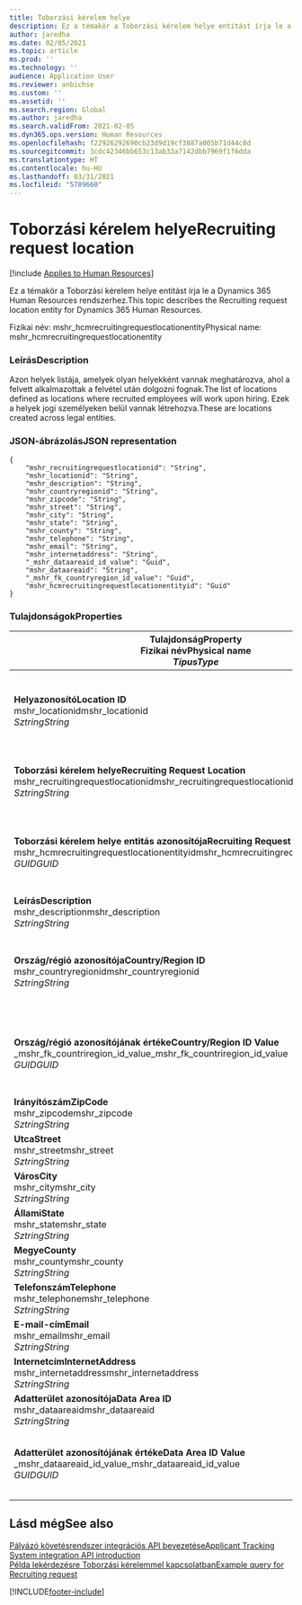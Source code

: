 ```yaml
---
title: Toborzási kérelem helye
description: Ez a témakör a Toborzási kérelem helye entitást írja le a Dynamics 365 Human Resources rendszerhez.
author: jaredha
ms.date: 02/05/2021
ms.topic: article
ms.prod: ''
ms.technology: ''
audience: Application User
ms.reviewer: anbichse
ms.custom: ''
ms.assetid: ''
ms.search.region: Global
ms.author: jaredha
ms.search.validFrom: 2021-02-05
ms.dyn365.ops.version: Human Resources
ms.openlocfilehash: f22926292690cb23d9d19cf3887a005b71d44c8d
ms.sourcegitcommit: 3cdc42346bb653c13ab33a7142dbb7969f1f6dda
ms.translationtype: HT
ms.contentlocale: hu-HU
ms.lasthandoff: 03/31/2021
ms.locfileid: "5789660"
---
```

# <a name="recruiting-request-location"></a><span data-ttu-id="29698-103">Toborzási kérelem helye</span><span class="sxs-lookup"><span data-stu-id="29698-103">Recruiting request location</span></span>

[!include [Applies to Human Resources](../includes/applies-to-hr.md)]

<span data-ttu-id="29698-104">Ez a témakör a Toborzási kérelem helye entitást írja le a Dynamics 365 Human Resources rendszerhez.</span><span class="sxs-lookup"><span data-stu-id="29698-104">This topic describes the Recruiting request location entity for Dynamics 365 Human Resources.</span></span>

<span data-ttu-id="29698-105">Fizikai név: mshr_hcmrecruitingrequestlocationentity</span><span class="sxs-lookup"><span data-stu-id="29698-105">Physical name: mshr_hcmrecruitingrequestlocationentity</span></span>

### <a name="description"></a><span data-ttu-id="29698-106">Leírás</span><span class="sxs-lookup"><span data-stu-id="29698-106">Description</span></span>

<span data-ttu-id="29698-107">Azon helyek listája, amelyek olyan helyekként vannak meghatározva, ahol a felvett alkalmazottak a felvétel után dolgozni fognak.</span><span class="sxs-lookup"><span data-stu-id="29698-107">The list of locations defined as locations where recruited employees will work upon hiring.</span></span> <span data-ttu-id="29698-108">Ezek a helyek jogi személyeken belül vannak létrehozva.</span><span class="sxs-lookup"><span data-stu-id="29698-108">These are locations created across legal entities.</span></span>

### <a name="json-representation"></a><span data-ttu-id="29698-109">JSON-ábrázolás</span><span class="sxs-lookup"><span data-stu-id="29698-109">JSON representation</span></span>

```
{
    "mshr_recruitingrequestlocationid": "String",
    "mshr_locationid": "String",
    "mshr_description": "String",
    "mshr_countryregionid": "String",
    "mshr_zipcode": "String",
    "mshr_street": "String",
    "mshr_city": "String",
    "mshr_state": "String",
    "mshr_county": "String",
    "mshr_telephone": "String",
    "mshr_email": "String",
    "mshr_internetaddress": "String",
    "_mshr_dataareaid_id_value": "Guid",
    "mshr_dataareaid": "String",
    "_mshr_fk_countryregion_id_value": "Guid",
    "mshr_hcmrecruitingrequestlocationentityid": "Guid"
}
```

### <a name="properties"></a><span data-ttu-id="29698-110">Tulajdonságok</span><span class="sxs-lookup"><span data-stu-id="29698-110">Properties</span></span>

| <span data-ttu-id="29698-111">Tulajdonság</span><span class="sxs-lookup"><span data-stu-id="29698-111">Property</span></span><br><span data-ttu-id="29698-112">**Fizikai név**</span><span class="sxs-lookup"><span data-stu-id="29698-112">**Physical name**</span></span><br><span data-ttu-id="29698-113">**_Típus_**</span><span class="sxs-lookup"><span data-stu-id="29698-113">**_Type_**</span></span> | <span data-ttu-id="29698-114">Használat</span><span class="sxs-lookup"><span data-stu-id="29698-114">Use</span></span> | <span data-ttu-id="29698-115">Leírás</span><span class="sxs-lookup"><span data-stu-id="29698-115">Description</span></span> |
| --- | --- | --- |
| <span data-ttu-id="29698-116">**Helyazonosító**</span><span class="sxs-lookup"><span data-stu-id="29698-116">**Location ID**</span></span><br><span data-ttu-id="29698-117">mshr_locationid</span><span class="sxs-lookup"><span data-stu-id="29698-117">mshr_locationid</span></span><br><span data-ttu-id="29698-118">*Sztring*</span><span class="sxs-lookup"><span data-stu-id="29698-118">*String*</span></span> | <span data-ttu-id="29698-119">Írás egyszer</span><span class="sxs-lookup"><span data-stu-id="29698-119">Write-once</span></span><br><span data-ttu-id="29698-120">Szükséges</span><span class="sxs-lookup"><span data-stu-id="29698-120">Required</span></span> | <span data-ttu-id="29698-121">A toborzási hely felhasználó által olvasható, rendszer által generált egyedi azonosítója.</span><span class="sxs-lookup"><span data-stu-id="29698-121">The system-generated, user-readable identifier for the recruiting location.</span></span> |
| <span data-ttu-id="29698-122">**Toborzási kérelem helye**</span><span class="sxs-lookup"><span data-stu-id="29698-122">**Recruiting Request Location**</span></span><br><span data-ttu-id="29698-123">mshr_recruitingrequestlocationid</span><span class="sxs-lookup"><span data-stu-id="29698-123">mshr_recruitingrequestlocationid</span></span><br><span data-ttu-id="29698-124">*Sztring*</span><span class="sxs-lookup"><span data-stu-id="29698-124">*String*</span></span> | <span data-ttu-id="29698-125">Írás egyszer</span><span class="sxs-lookup"><span data-stu-id="29698-125">Write-once</span></span><br><span data-ttu-id="29698-126">Szükséges</span><span class="sxs-lookup"><span data-stu-id="29698-126">Required</span></span> | <span data-ttu-id="29698-127">A toborzási hely felhasználó által definiált egyedi azonosítója.</span><span class="sxs-lookup"><span data-stu-id="29698-127">User-defined unique identifier for the recruiting location.</span></span> |
| <span data-ttu-id="29698-128">**Toborzási kérelem helye entitás azonosítója**</span><span class="sxs-lookup"><span data-stu-id="29698-128">**Recruiting Request Location Entity ID**</span></span><br><span data-ttu-id="29698-129">mshr_hcmrecruitingrequestlocationentityid</span><span class="sxs-lookup"><span data-stu-id="29698-129">mshr_hcmrecruitingrequestlocationentityid</span></span><br><span data-ttu-id="29698-130">*GUID*</span><span class="sxs-lookup"><span data-stu-id="29698-130">*GUID*</span></span> | <span data-ttu-id="29698-131">Írásvédett</span><span class="sxs-lookup"><span data-stu-id="29698-131">Read-only</span></span><br><span data-ttu-id="29698-132">Szükséges</span><span class="sxs-lookup"><span data-stu-id="29698-132">Required</span></span> | <span data-ttu-id="29698-133">A Toborzási kérelem helye rekord rendszer által generált egyedi azonosítója.</span><span class="sxs-lookup"><span data-stu-id="29698-133">System-generated unique identifier for the recruiting request location record.</span></span> |
| <span data-ttu-id="29698-134">**Leírás**</span><span class="sxs-lookup"><span data-stu-id="29698-134">**Description**</span></span><br><span data-ttu-id="29698-135">mshr_description</span><span class="sxs-lookup"><span data-stu-id="29698-135">mshr_description</span></span><br><span data-ttu-id="29698-136">*Sztring*</span><span class="sxs-lookup"><span data-stu-id="29698-136">*String*</span></span> | <span data-ttu-id="29698-137">Olvasás/írás</span><span class="sxs-lookup"><span data-stu-id="29698-137">Read/write</span></span><br><span data-ttu-id="29698-138">Szükséges</span><span class="sxs-lookup"><span data-stu-id="29698-138">Required</span></span> | <span data-ttu-id="29698-139">A hely leírása</span><span class="sxs-lookup"><span data-stu-id="29698-139">Description of the location.</span></span> |
| <span data-ttu-id="29698-140">**Ország/régió azonosítója**</span><span class="sxs-lookup"><span data-stu-id="29698-140">**Country/Region ID**</span></span><br><span data-ttu-id="29698-141">mshr_countryregionid</span><span class="sxs-lookup"><span data-stu-id="29698-141">mshr_countryregionid</span></span><br><span data-ttu-id="29698-142">*Sztring*</span><span class="sxs-lookup"><span data-stu-id="29698-142">*String*</span></span> | <span data-ttu-id="29698-143">Írásvédett</span><span class="sxs-lookup"><span data-stu-id="29698-143">Read-only</span></span><br><span data-ttu-id="29698-144">Választható</span><span class="sxs-lookup"><span data-stu-id="29698-144">Optional</span></span> | <span data-ttu-id="29698-145">Megadja, hogy a jelölt melyik országban vagy régióban rendelkezik állampolgársággal.</span><span class="sxs-lookup"><span data-stu-id="29698-145">Specifies the country or region where the candidate has citizenship.</span></span> |
| <span data-ttu-id="29698-146">**Ország/régió azonosítójának értéke**</span><span class="sxs-lookup"><span data-stu-id="29698-146">**Country/Region ID Value**</span></span><br><span data-ttu-id="29698-147">_mshr_fk_countriregion_id_value</span><span class="sxs-lookup"><span data-stu-id="29698-147">_mshr_fk_countriregion_id_value</span></span><br><span data-ttu-id="29698-148">*GUID*</span><span class="sxs-lookup"><span data-stu-id="29698-148">*GUID*</span></span> | <span data-ttu-id="29698-149">Írásvédett</span><span class="sxs-lookup"><span data-stu-id="29698-149">Read-only</span></span><br><span data-ttu-id="29698-150">Választható</span><span class="sxs-lookup"><span data-stu-id="29698-150">Optional</span></span><br><span data-ttu-id="29698-151">Idegen kulcs: mshr_logisticaddresscountryregionentityid / mshr_logisticsaddresscountryregionentity</span><span class="sxs-lookup"><span data-stu-id="29698-151">Foreign key: mshr_logisticaddresscountryregionentityid of mshr_logisticsaddresscountryregionentity</span></span> | <span data-ttu-id="29698-152">A cím országának/régiójának rendszer által generált egyedi azonosítója.</span><span class="sxs-lookup"><span data-stu-id="29698-152">System-generated unique identifier of the country/region of the address.</span></span> |
| <span data-ttu-id="29698-153">**Irányítószám**</span><span class="sxs-lookup"><span data-stu-id="29698-153">**ZipCode**</span></span><br><span data-ttu-id="29698-154">mshr_zipcode</span><span class="sxs-lookup"><span data-stu-id="29698-154">mshr_zipcode</span></span><br><span data-ttu-id="29698-155">*Sztring*</span><span class="sxs-lookup"><span data-stu-id="29698-155">*String*</span></span> | <span data-ttu-id="29698-156">Írásvédett</span><span class="sxs-lookup"><span data-stu-id="29698-156">Read-only</span></span><br><span data-ttu-id="29698-157">Választható</span><span class="sxs-lookup"><span data-stu-id="29698-157">Optional</span></span> | <span data-ttu-id="29698-158">Irányítószám / postai kód.</span><span class="sxs-lookup"><span data-stu-id="29698-158">Zip/postal code.</span></span> |
| <span data-ttu-id="29698-159">**Utca**</span><span class="sxs-lookup"><span data-stu-id="29698-159">**Street**</span></span><br><span data-ttu-id="29698-160">mshr_street</span><span class="sxs-lookup"><span data-stu-id="29698-160">mshr_street</span></span><br><span data-ttu-id="29698-161">*Sztring*</span><span class="sxs-lookup"><span data-stu-id="29698-161">*String*</span></span> | <span data-ttu-id="29698-162">Írásvédett</span><span class="sxs-lookup"><span data-stu-id="29698-162">Read-only</span></span><br><span data-ttu-id="29698-163">Választható</span><span class="sxs-lookup"><span data-stu-id="29698-163">Optional</span></span> | <span data-ttu-id="29698-164">Utca.</span><span class="sxs-lookup"><span data-stu-id="29698-164">Street address.</span></span> |
| <span data-ttu-id="29698-165">**Város**</span><span class="sxs-lookup"><span data-stu-id="29698-165">**City**</span></span><br><span data-ttu-id="29698-166">mshr_city</span><span class="sxs-lookup"><span data-stu-id="29698-166">mshr_city</span></span><br><span data-ttu-id="29698-167">*Sztring*</span><span class="sxs-lookup"><span data-stu-id="29698-167">*String*</span></span> | <span data-ttu-id="29698-168">Írásvédett</span><span class="sxs-lookup"><span data-stu-id="29698-168">Read-only</span></span><br><span data-ttu-id="29698-169">Választható</span><span class="sxs-lookup"><span data-stu-id="29698-169">Optional</span></span> | <span data-ttu-id="29698-170">Város .</span><span class="sxs-lookup"><span data-stu-id="29698-170">City.</span></span> |
| <span data-ttu-id="29698-171">**Állami**</span><span class="sxs-lookup"><span data-stu-id="29698-171">**State**</span></span><br><span data-ttu-id="29698-172">mshr_state</span><span class="sxs-lookup"><span data-stu-id="29698-172">mshr_state</span></span><br><span data-ttu-id="29698-173">*Sztring*</span><span class="sxs-lookup"><span data-stu-id="29698-173">*String*</span></span> | <span data-ttu-id="29698-174">Írásvédett</span><span class="sxs-lookup"><span data-stu-id="29698-174">Read-only</span></span><br><span data-ttu-id="29698-175">Választható</span><span class="sxs-lookup"><span data-stu-id="29698-175">Optional</span></span> | <span data-ttu-id="29698-176">Állam vagy tartomány.</span><span class="sxs-lookup"><span data-stu-id="29698-176">State or province.</span></span> |
| <span data-ttu-id="29698-177">**Megye**</span><span class="sxs-lookup"><span data-stu-id="29698-177">**County**</span></span><br><span data-ttu-id="29698-178">mshr_county</span><span class="sxs-lookup"><span data-stu-id="29698-178">mshr_county</span></span><br><span data-ttu-id="29698-179">*Sztring*</span><span class="sxs-lookup"><span data-stu-id="29698-179">*String*</span></span> | <span data-ttu-id="29698-180">Írásvédett</span><span class="sxs-lookup"><span data-stu-id="29698-180">Read-only</span></span><br><span data-ttu-id="29698-181">Választható</span><span class="sxs-lookup"><span data-stu-id="29698-181">Optional</span></span> | <span data-ttu-id="29698-182">Megye.</span><span class="sxs-lookup"><span data-stu-id="29698-182">County.</span></span> |
| <span data-ttu-id="29698-183">**Telefonszám**</span><span class="sxs-lookup"><span data-stu-id="29698-183">**Telephone**</span></span><br><span data-ttu-id="29698-184">mshr_telephone</span><span class="sxs-lookup"><span data-stu-id="29698-184">mshr_telephone</span></span><br><span data-ttu-id="29698-185">*Sztring*</span><span class="sxs-lookup"><span data-stu-id="29698-185">*String*</span></span> | <span data-ttu-id="29698-186">Olvasás/írás</span><span class="sxs-lookup"><span data-stu-id="29698-186">Read/write</span></span><br><span data-ttu-id="29698-187">Választható</span><span class="sxs-lookup"><span data-stu-id="29698-187">Optional</span></span> | <span data-ttu-id="29698-188">A helyszín telefonszáma.</span><span class="sxs-lookup"><span data-stu-id="29698-188">Telephone number for the location.</span></span> |
| <span data-ttu-id="29698-189">**E-mail-cím**</span><span class="sxs-lookup"><span data-stu-id="29698-189">**Email**</span></span><br><span data-ttu-id="29698-190">mshr_email</span><span class="sxs-lookup"><span data-stu-id="29698-190">mshr_email</span></span><br><span data-ttu-id="29698-191">*Sztring*</span><span class="sxs-lookup"><span data-stu-id="29698-191">*String*</span></span> | <span data-ttu-id="29698-192">Olvasás/írás</span><span class="sxs-lookup"><span data-stu-id="29698-192">Read/write</span></span><br><span data-ttu-id="29698-193">Választható</span><span class="sxs-lookup"><span data-stu-id="29698-193">Optional</span></span> | <span data-ttu-id="29698-194">E-mail-cím.</span><span class="sxs-lookup"><span data-stu-id="29698-194">Email address.</span></span> |
| <span data-ttu-id="29698-195">**Internetcím**</span><span class="sxs-lookup"><span data-stu-id="29698-195">**InternetAddress**</span></span><br><span data-ttu-id="29698-196">mshr_internetaddress</span><span class="sxs-lookup"><span data-stu-id="29698-196">mshr_internetaddress</span></span><br><span data-ttu-id="29698-197">*Sztring*</span><span class="sxs-lookup"><span data-stu-id="29698-197">*String*</span></span> | <span data-ttu-id="29698-198">Olvasás/írás</span><span class="sxs-lookup"><span data-stu-id="29698-198">Read/write</span></span><br><span data-ttu-id="29698-199">Választható</span><span class="sxs-lookup"><span data-stu-id="29698-199">Optional</span></span> | <span data-ttu-id="29698-200">A hely webhelyének URL-címe.</span><span class="sxs-lookup"><span data-stu-id="29698-200">URL for the location website.</span></span> |
| <span data-ttu-id="29698-201">**Adatterület azonosítója**</span><span class="sxs-lookup"><span data-stu-id="29698-201">**Data Area ID**</span></span><br><span data-ttu-id="29698-202">mshr_dataareaid</span><span class="sxs-lookup"><span data-stu-id="29698-202">mshr_dataareaid</span></span><br><span data-ttu-id="29698-203">*Sztring*</span><span class="sxs-lookup"><span data-stu-id="29698-203">*String*</span></span> | <span data-ttu-id="29698-204">Olvasás/írás</span><span class="sxs-lookup"><span data-stu-id="29698-204">Read/write</span></span><br><span data-ttu-id="29698-205">Választható</span><span class="sxs-lookup"><span data-stu-id="29698-205">Optional</span></span> | <span data-ttu-id="29698-206">Megadja a jogi személyt (vállalatot).</span><span class="sxs-lookup"><span data-stu-id="29698-206">Specifies the legal entity (company).</span></span> |
| <span data-ttu-id="29698-207">**Adatterület azonosítójának értéke**</span><span class="sxs-lookup"><span data-stu-id="29698-207">**Data Area ID Value**</span></span><br><span data-ttu-id="29698-208">_mshr_dataareaid_id_value</span><span class="sxs-lookup"><span data-stu-id="29698-208">_mshr_dataareaid_id_value</span></span><br><span data-ttu-id="29698-209">*GUID*</span><span class="sxs-lookup"><span data-stu-id="29698-209">*GUID*</span></span> | <span data-ttu-id="29698-210">Írásvédett</span><span class="sxs-lookup"><span data-stu-id="29698-210">Read-only</span></span><br><span data-ttu-id="29698-211">Választható</span><span class="sxs-lookup"><span data-stu-id="29698-211">Optional</span></span><br><span data-ttu-id="29698-212">Idegen kulcs: cdm_companyid / cdm_company entitás</span><span class="sxs-lookup"><span data-stu-id="29698-212">Foreign key: cdm_companyid of cdm_company entity</span></span> | <span data-ttu-id="29698-213">A jogi személyt (vállalatot) azonosító, rendszer által generált GUID-érték.</span><span class="sxs-lookup"><span data-stu-id="29698-213">System-generated GUID value identifying the legal entity (company).</span></span> |

## <a name="see-also"></a><span data-ttu-id="29698-214">Lásd még</span><span class="sxs-lookup"><span data-stu-id="29698-214">See also</span></span>

[<span data-ttu-id="29698-215">Pályázó követésrendszer integrációs API bevezetése</span><span class="sxs-lookup"><span data-stu-id="29698-215">Applicant Tracking System integration API introduction</span></span>](hr-admin-integration-ats-api-introduction.md)<br>
[<span data-ttu-id="29698-216">Példa lekérdezésre Toborzási kérelemmel kapcsolatban</span><span class="sxs-lookup"><span data-stu-id="29698-216">Example query for Recruiting request</span></span>](hr-admin-integration-ats-api-recruiting-request-example-query.md)



[!INCLUDE[footer-include](../includes/footer-banner.md)]